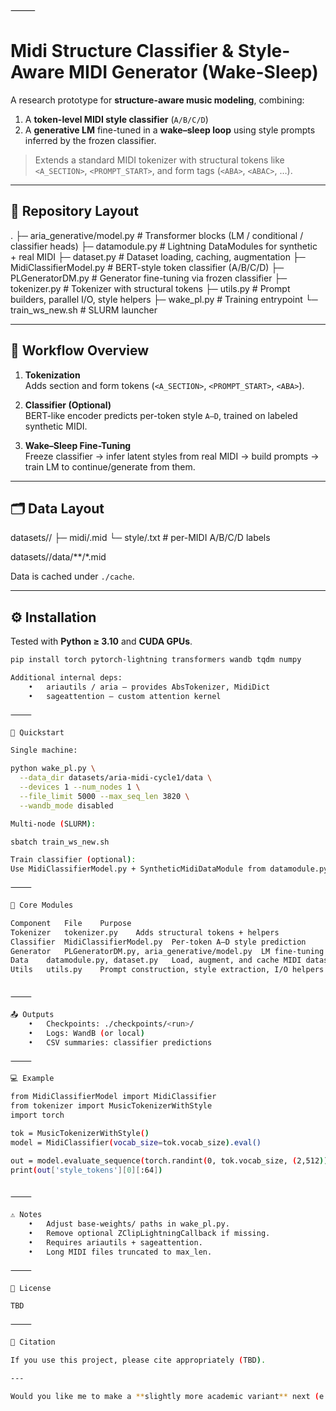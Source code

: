 
⸻


# Midi Structure Classifier & Style-Aware MIDI Generator (Wake-Sleep)

A research prototype for **structure-aware music modeling**, combining:

1. A **token-level MIDI style classifier** (`A/B/C/D`)
2. A **generative LM** fine-tuned in a **wake–sleep loop** using style prompts inferred by the frozen classifier.

> Extends a standard MIDI tokenizer with structural tokens like `<A_SECTION>`, `<PROMPT_START>`, and form tags (`<ABA>`, `<ABAC>`, …).

---

## 📁 Repository Layout

.
├─ aria_generative/model.py     # Transformer blocks (LM / conditional / classifier heads)
├─ datamodule.py                # Lightning DataModules for synthetic + real MIDI
├─ dataset.py                   # Dataset loading, caching, augmentation
├─ MidiClassifierModel.py       # BERT-style token classifier (A/B/C/D)
├─ PLGeneratorDM.py             # Generator fine-tuning via frozen classifier
├─ tokenizer.py                 # Tokenizer with structural tokens
├─ utils.py                     # Prompt builders, parallel I/O, style helpers
├─ wake_pl.py                   # Training entrypoint
└─ train_ws_new.sh              # SLURM launcher

---

## 🧠 Workflow Overview

1. **Tokenization**  
   Adds section and form tokens (`<A_SECTION>`, `<PROMPT_START>`, `<ABA>`).

2. **Classifier (Optional)**  
   BERT-like encoder predicts per-token style `A–D`, trained on labeled synthetic MIDI.

3. **Wake–Sleep Fine-Tuning**  
   Freeze classifier → infer latent styles from real MIDI → build prompts → train LM to continue/generate from them.

---

## 🗂️ Data Layout

datasets//
├─ midi/.mid
└─ style/.txt      # per-MIDI A/B/C/D labels

datasets//data/**/*.mid

Data is cached under `./cache`.

---

## ⚙️ Installation

Tested with **Python ≥ 3.10** and **CUDA GPUs**.

```bash
pip install torch pytorch-lightning transformers wandb tqdm numpy

Additional internal deps:
	•	ariautils / aria — provides AbsTokenizer, MidiDict
	•	sageattention — custom attention kernel

⸻

🚀 Quickstart

Single machine:

python wake_pl.py \
  --data_dir datasets/aria-midi-cycle1/data \
  --devices 1 --num_nodes 1 \
  --file_limit 5000 --max_seq_len 3820 \
  --wandb_mode disabled

Multi-node (SLURM):

sbatch train_ws_new.sh

Train classifier (optional):
Use MidiClassifierModel.py + SyntheticMidiDataModule from datamodule.py.

⸻

🧩 Core Modules

Component	File	Purpose
Tokenizer	tokenizer.py	Adds structural tokens + helpers
Classifier	MidiClassifierModel.py	Per-token A–D style prediction
Generator	PLGeneratorDM.py, aria_generative/model.py	LM fine-tuning via inferred prompts
Data	datamodule.py, dataset.py	Load, augment, and cache MIDI datasets
Utils	utils.py	Prompt construction, style extraction, I/O helpers


⸻

📤 Outputs
	•	Checkpoints: ./checkpoints/<run>/
	•	Logs: WandB (or local)
	•	CSV summaries: classifier predictions

⸻

💻 Example

from MidiClassifierModel import MidiClassifier
from tokenizer import MusicTokenizerWithStyle
import torch

tok = MusicTokenizerWithStyle()
model = MidiClassifier(vocab_size=tok.vocab_size).eval()

out = model.evaluate_sequence(torch.randint(0, tok.vocab_size, (2,512)))
print(out['style_tokens'][0][:64])


⸻

⚠️ Notes
	•	Adjust base-weights/ paths in wake_pl.py.
	•	Remove optional ZClipLightningCallback if missing.
	•	Requires ariautils + sageattention.
	•	Long MIDI files truncated to max_len.

⸻

📜 License

TBD

⸻

📖 Citation

If you use this project, please cite appropriately (TBD).

---

Would you like me to make a **slightly more academic variant** next (e.g. with an “Abstract”, “Method”, and “Results” section for arXiv or GitHub research visibility)?
